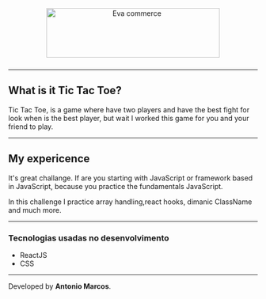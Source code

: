 <p align="center">
<img src="https://lh3.googleusercontent.com/proxy/uXITEjM2K6CnXCmfZ-xODeY9LYilG6OLYtGEm9IXhk8tSlfk3QKBxr8MpmXgabkd7KPXjJtbb7qUfQB3x37K29N0b8l2N50" alt="Eva commerce" style="height:100px;width:350px; obeject-fit:cover; margin: 10px;" />

<hr>

<h2> What is it <b>Tic Tac Toe</b>?</h2>
<p>Tic Tac Toe, is a game  where have two players and have the best fight for look when is the best player, but wait I worked this game for you and your friend to play.</p>
<hr>

<h2>My expericence</h2>
<p>It's great challange. If are you starting with JavaScript or framework based in JavaScript, because you practice the fundamentals JavaScript.</p>
<p>In this challenge I practice array handling,react hooks, dimanic ClassName and much more.</p>

<hr>

<h3>Tecnologias  usadas no desenvolvimento</h3>
<ul>
    <li>ReactJS</li>
    <li>CSS</li>
</ul>

<hr>

<span style="text-align:center;">Developed by <b>Antonio Marcos</b>.<span>
